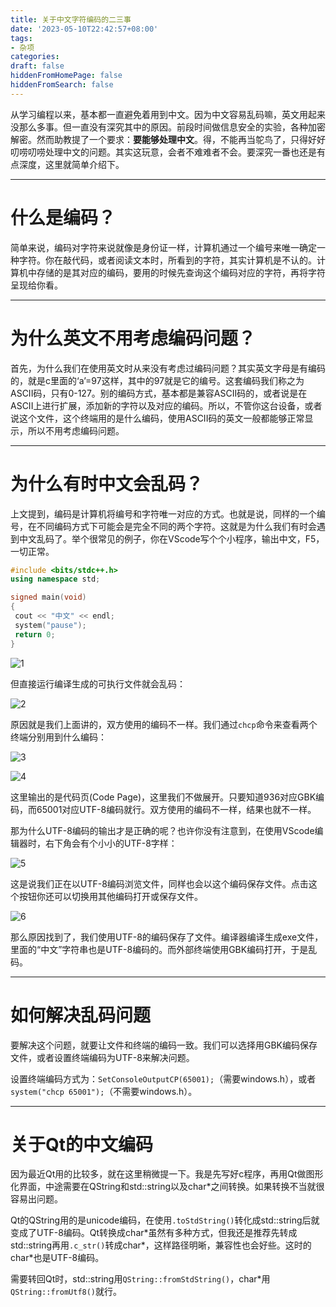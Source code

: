 ```yaml
---
title: 关于中文字符编码的二三事
date: '2023-05-10T22:42:57+08:00'
tags:
- 杂项
categories:
draft: false
hiddenFromHomePage: false
hiddenFromSearch: false
---
```


从学习编程以来，基本都一直避免着用到中文。因为中文容易乱码嘛，英文用起来没那么多事。但一直没有深究其中的原因。前段时间做信息安全的实验，各种加密解密。然而助教提了一个要求：**要能够处理中文**。得，不能再当鸵鸟了，只得好好叨唠叨唠处理中文的问题。其实这玩意，会者不难难者不会。要深究一番也还是有点深度，这里就简单介绍下。

---

# 什么是编码？

简单来说，编码对字符来说就像是身份证一样，计算机通过一个编号来唯一确定一种字符。你在敲代码，或者阅读文本时，所看到的字符，其实计算机是不认的。计算机中存储的是其对应的编码，要用的时候先查询这个编码对应的字符，再将字符呈现给你看。

---

# 为什么英文不用考虑编码问题？

首先，为什么我们在使用英文时从来没有考虑过编码问题？其实英文字母是有编码的，就是c里面的‘a’=97这样，其中的97就是它的编号。这套编码我们称之为ASCII码，只有0-127。别的编码方式，基本都是兼容ASCII码的，或者说是在ASCII上进行扩展，添加新的字符以及对应的编码。所以，不管你这台设备，或者说这个文件，这个终端用的是什么编码，使用ASCII码的英文一般都能够正常显示，所以不用考虑编码问题。

---

# 为什么有时中文会乱码？

上文提到，编码是计算机将编号和字符唯一对应的方式。也就是说，同样的一个编号，在不同编码方式下可能会是完全不同的两个字符。这就是为什么我们有时会遇到中文乱码了。举个很常见的例子，你在VScode写个个小程序，输出中文，F5，一切正常。

```C++
#include <bits/stdc++.h>
using namespace std;

signed main(void)
{
 cout << "中文" << endl;
 system("pause");
 return 0;
}
```

![1](/post-images/关于中文字符编码的二三事/1.jpg)

但直接运行编译生成的可执行文件就会乱码：

![2](/post-images/关于中文字符编码的二三事/2.png)

原因就是我们上面讲的，双方使用的编码不一样。我们通过`chcp`命令来查看两个终端分别用到什么编码：

![3](/post-images/关于中文字符编码的二三事/3.png)

![4](/post-images/关于中文字符编码的二三事/4.png)

这里输出的是代码页(Code Page)，这里我们不做展开。只要知道936对应GBK编码，而65001对应UTF-8编码就行。双方使用的编码不一样，结果也就不一样。

那为什么UTF-8编码的输出才是正确的呢？也许你没有注意到，在使用VScode编辑器时，右下角会有个小小的UTF-8字样：

![5](/post-images/关于中文字符编码的二三事/5.png)

这是说我们正在以UTF-8编码浏览文件，同样也会以这个编码保存文件。点击这个按钮你还可以切换用其他编码打开或保存文件。

![6](/post-images/关于中文字符编码的二三事/6.png)

那么原因找到了，我们使用UTF-8的编码保存了文件。编译器编译生成exe文件，里面的“中文”字符串也是UTF-8编码的。而外部终端使用GBK编码打开，于是乱码。

---

# 如何解决乱码问题

要解决这个问题，就要让文件和终端的编码一致。我们可以选择用GBK编码保存文件，或者设置终端编码为UTF-8来解决问题。

设置终端编码方式为：`SetConsoleOutputCP(65001);`（需要windows.h），或者`system("chcp 65001");`（不需要windows.h）。

---

# 关于Qt的中文编码

因为最近Qt用的比较多，就在这里稍微提一下。我是先写好c程序，再用Qt做图形化界面，中途需要在QString和std::string以及char\*之间转换。如果转换不当就很容易出问题。

Qt的QString用的是unicode编码，在使用`.toStdString()`转化成std::string后就变成了UTF-8编码。Qt转换成char\*虽然有多种方式，但我还是推荐先转成std::string再用`.c_str()`转成char\*，这样路径明晰，兼容性也会好些。这时的char\*也是UTF-8编码。

需要转回Qt时，std::string用`QString::fromStdString()`，char\*用`QString::fromUtf8()`就行。
